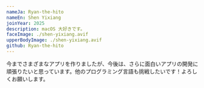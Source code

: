 ```yaml
---
nameJa: Ryan-the-hito
nameEn: Shen Yixiang
joinYear: 2025
description: macOS 大好きです。
faceImage: ./shen-yixiang.avif
upperBodyImage: ./shen-yixiang.avif
github: Ryan-the-hito
---
```

今までさまざまなアプリを作りましたが、今後は、さらに面白いアプリの開発に頑張りたいと思っています。他のプログラミング言語も挑戦したいです！よろしくお願いします。
